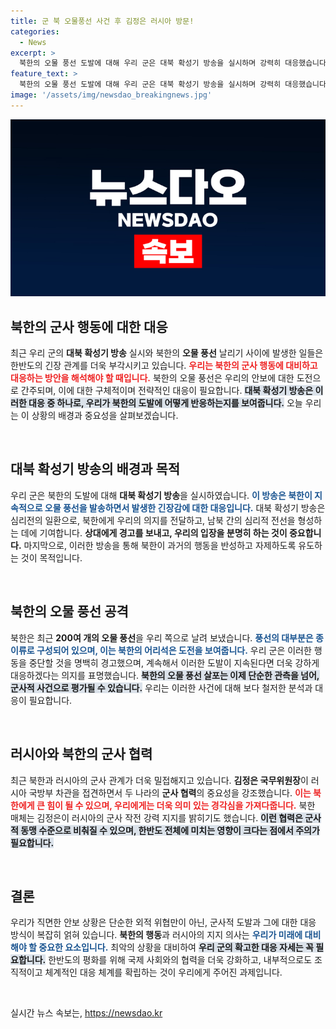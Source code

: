 ```yaml
---
title: 군 북 오물풍선 사건 후 김정은 러시아 방문!
categories:
  - News
excerpt: >
  북한의 오물 풍선 도발에 대해 우리 군은 대북 확성기 방송을 실시하며 강력히 대응했습니다. 이로써 군사적 긴장이 고조되는 가운데, 북한과 러시아의 군사 협력도 한층 강화되고 있습니다. 군사적 사태의 양상은 어떻게 전개될까요?
feature_text: >
  북한의 오물 풍선 도발에 대해 우리 군은 대북 확성기 방송을 실시하며 강력히 대응했습니다. 이로써 군사적 긴장이 고조되는 가운데, 북한과 러시아의 군사 협력도 한층 강화되고 있습니다. 군사적 사태의 양상은 어떻게 전개될까요?
image: '/assets/img/newsdao_breakingnews.jpg'
---
```


<p><img src="/assets/img/newsdao_breakingnews.jpg" alt="cryptoinkorea 속보" /></p>

<h2 data-ke-size="size26">북한의 군사 행동에 대한 대응</h2>

<p data-ke-size="size16">최근 우리 군의 <b>대북 확성기 방송</b> 실시와 북한의 <b>오물 풍선</b> 날리기 사이에 발생한 일들은 한반도의 긴장 관계를 더욱 부각시키고 있습니다. <b><span style="color: #ee2323;">우리는 북한의 군사 행동에 대비하고 대응하는 방안을 해석해야 할 때입니다.</span></b> 북한의 오물 풍선은 우리의 안보에 대한 도전으로 간주되며, 이에 대한 구체적이며 전략적인 대응이 필요합니다. <b><span style="background-color: #21538527;">대북 확성기 방송은 이러한 대응 중 하나로, 우리가 북한의 도발에 어떻게 반응하는지를 보여줍니다.</span></b> 오늘 우리는 이 상황의 배경과 중요성을 살펴보겠습니다.</p>

<p data-ke-size="size16">&nbsp;</p>

<h2 data-ke-size="size26">대북 확성기 방송의 배경과 목적</h2>

<p data-ke-size="size16">우리 군은 북한의 도발에 대해 <b>대북 확성기 방송</b>을 실시하였습니다. <b><span style="color: #1a5490;">이 방송은 북한이 지속적으로 오물 풍선을 발송하면서 발생한 긴장감에 대한 대응입니다.</span></b> 대북 확성기 방송은 심리전의 일환으로, 북한에게 우리의 의지를 전달하고, 남북 간의 심리적 전선을 형성하는 데에 기여합니다. <b><span style="ee2323;">상대에게 경고를 보내고, 우리의 입장을 분명히 하는 것이 중요합니다.</span></b> 마지막으로, 이러한 방송을 통해 북한이 과거의 행동을 반성하고 자제하도록 유도하는 것이 목적입니다.</p>

<p data-ke-size="size16">&nbsp;</p>

<h2 data-ke-size="size26">북한의 오물 풍선 공격</h2>

<p data-ke-size="size16">북한은 최근 <b>200여 개의 오물 풍선</b>을 우리 쪽으로 날려 보냈습니다. <b><span style="color: #1a5490;">풍선의 대부분은 종이류로 구성되어 있으며, 이는 북한의 어리석은 도전을 보여줍니다.</span></b> 우리 군은 이러한 행동을 중단할 것을 명백히 경고했으며, 계속해서 이러한 도발이 지속된다면 더욱 강하게 대응하겠다는 의지를 표명했습니다. <b><span style="background-color: #21538527;">북한의 오물 풍선 살포는 이제 단순한 관측을 넘어, 군사적 사건으로 평가될 수 있습니다.</span></b> 우리는 이러한 사건에 대해 보다 철저한 분석과 대응이 필요합니다.</p>

<p data-ke-size="size16">&nbsp;</p>

<h2 data-ke-size="size26">러시아와 북한의 군사 협력</h2>

<p data-ke-size="size16">최근 북한과 러시아의 군사 관계가 더욱 밀접해지고 있습니다. <b>김정은 국무위원장</b>이 러시아 국방부 차관을 접견하면서 두 나라의 <b>군사 협력</b>의 중요성을 강조했습니다. <b><span style="color: #ee2323;">이는 북한에게 큰 힘이 될 수 있으며, 우리에게는 더욱 의미 있는 경각심을 가져다줍니다.</span></b> 북한 매체는 김정은이 러시아의 군사 작전 강력 지지를 밝히기도 했습니다. <b><span style="background-color: #21538527;">이런 협력은 군사적 동맹 수준으로 비춰질 수 있으며, 한반도 전체에 미치는 영향이 크다는 점에서 주의가 필요합니다.</span></b></p>

<p data-ke-size="size16">&nbsp;</p>

<h2 data-ke-size="size26">결론</h2>

<p data-ke-size="size16">우리가 직면한 안보 상황은 단순한 외적 위협만이 아닌, 군사적 도발과 그에 대한 대응 방식이 복잡히 얽혀 있습니다. <b>북한의 행동</b>과 러시아의 지지 의사는 <b><span style="color: #1a5490;">우리가 미래에 대비해야 할 중요한 요소입니다.</span></b> 최악의 상황을 대비하여 <b><span style="background-color: #21538527;">우리 군의 확고한 대응 자세는 꼭 필요합니다.</span></b> 한반도의 평화를 위해 국제 사회와의 협력을 더욱 강화하고, 내부적으로도 조직적이고 체계적인 대응 체계를 확립하는 것이 우리에게 주어진 과제입니다.</p>

<p data-ke-size="size16">&nbsp;</p>
실시간 뉴스 속보는, <a href="https://newsdao.kr" rel="dofollow">https://newsdao.kr</a>



